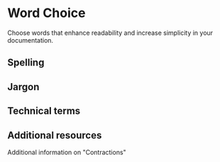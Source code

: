 # Word Choice

Choose words that enhance readability and increase simplicity in your documentation.

## Spelling



## Jargon

## Technical terms




## Additional resources

Additional information on "Contractions"
